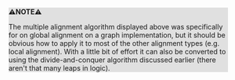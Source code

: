 <div style="margin:2em; background-color: #e0e0e0;">

<strong>⚠️NOTE️️️⚠️</strong>

The multiple alignment algorithm displayed above was specifically for on global alignment on a graph implementation, but it should be obvious how to apply it to most of the other alignment types (e.g. local alignment). With a little bit of effort it can also be converted to using the divide-and-conquer algorithm discussed earlier (there aren't that many leaps in logic).
</div>


